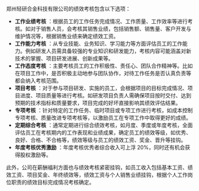 郑州轻研合金科技有限公司的绩效考核包含以下选项：

  * **工作业绩考核** ：根据员工的工作任务完成情况、工作质量、工作效率等进行考核。如对于销售人员，会考核其销售业绩，包括销售额、销售量、客户开发与维护情况等，根据销售业绩来确定绩效工资。
  * **工作能力考核** ：从专业技能、业务知识、学习能力等方面评估员工的工作能力。例如研发人员需具备较强的专业知识和研发能力，考核内容可能涵盖对新技术的掌握、项目研发进展、创新成果等。
  * **工作态度考核** ：主要考核员工的工作积极性、责任心、团队合作精神等。比如在项目工作中，是否积极主动地参与团队协作，对待工作任务是否认真负责等都会纳入考核范围。
  * **项目考核** ：对于参与项目研发、实施的员工，会根据项目的目标完成情况、项目进度、项目质量等进行考核。如研发项目负责人需确保项目按时交付、达到预期的技术指标和质量要求，项目完成的好坏直接影响其绩效评估结果。
  * **专项考核** ：针对特定的工作任务、临时项目或专项工作进行考核，如成本控制专项考核、质量改进专项考核等，以激励员工在专项工作中取得更好的成绩。
  * **定期综合考核** ：通常定期进行综合绩效考核，如月度、季度或年度考核，全面评估员工在考核期内的工作表现和业绩成果，确定员工的绩效等级，如优秀、良好、合格、不合格等，绩效等级与员工的绩效工资、奖金、晋升等挂钩。
  * **年度考核优秀激励** ：年度考核优秀者综合收入可上浮 20%，同时还有机会获得股权激励等。

此外，公司在薪酬福利方面也与绩效考核紧密挂钩，如员工收入包括基本工资、绩效工资、项目奖金、年终绩效等，绩效工资与个人销售业绩挂钩，根据个人工作岗位职责的绩效目标完成情况考核确定。